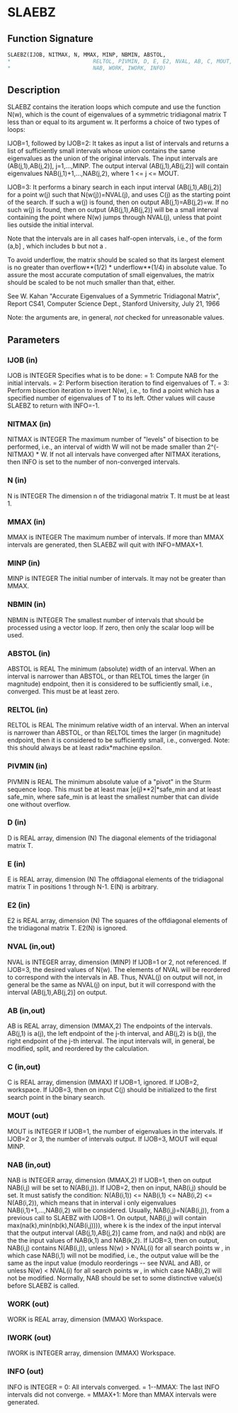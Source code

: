 # SLAEBZ

## Function Signature

```fortran
SLAEBZ(IJOB, NITMAX, N, MMAX, MINP, NBMIN, ABSTOL,
*                          RELTOL, PIVMIN, D, E, E2, NVAL, AB, C, MOUT,
*                          NAB, WORK, IWORK, INFO)
```

## Description


 SLAEBZ contains the iteration loops which compute and use the
 function N(w), which is the count of eigenvalues of a symmetric
 tridiagonal matrix T less than or equal to its argument  w.  It
 performs a choice of two types of loops:

 IJOB=1, followed by
 IJOB=2: It takes as input a list of intervals and returns a list of
         sufficiently small intervals whose union contains the same
         eigenvalues as the union of the original intervals.
         The input intervals are (AB(j,1),AB(j,2)], j=1,...,MINP.
         The output interval (AB(j,1),AB(j,2)] will contain
         eigenvalues NAB(j,1)+1,...,NAB(j,2), where 1 <= j <= MOUT.

 IJOB=3: It performs a binary search in each input interval
         (AB(j,1),AB(j,2)] for a point  w(j)  such that
         N(w(j))=NVAL(j), and uses  C(j)  as the starting point of
         the search.  If such a w(j) is found, then on output
         AB(j,1)=AB(j,2)=w.  If no such w(j) is found, then on output
         (AB(j,1),AB(j,2)] will be a small interval containing the
         point where N(w) jumps through NVAL(j), unless that point
         lies outside the initial interval.

 Note that the intervals are in all cases half-open intervals,
 i.e., of the form  (a,b] , which includes  b  but not  a .

 To avoid underflow, the matrix should be scaled so that its largest
 element is no greater than  overflow**(1/2) * underflow**(1/4)
 in absolute value.  To assure the most accurate computation
 of small eigenvalues, the matrix should be scaled to be
 not much smaller than that, either.

 See W. Kahan "Accurate Eigenvalues of a Symmetric Tridiagonal
 Matrix", Report CS41, Computer Science Dept., Stanford
 University, July 21, 1966

 Note: the arguments are, in general, *not* checked for unreasonable
 values.

## Parameters

### IJOB (in)

IJOB is INTEGER Specifies what is to be done: = 1: Compute NAB for the initial intervals. = 2: Perform bisection iteration to find eigenvalues of T. = 3: Perform bisection iteration to invert N(w), i.e., to find a point which has a specified number of eigenvalues of T to its left. Other values will cause SLAEBZ to return with INFO=-1.

### NITMAX (in)

NITMAX is INTEGER The maximum number of "levels" of bisection to be performed, i.e., an interval of width W will not be made smaller than 2^(-NITMAX) * W. If not all intervals have converged after NITMAX iterations, then INFO is set to the number of non-converged intervals.

### N (in)

N is INTEGER The dimension n of the tridiagonal matrix T. It must be at least 1.

### MMAX (in)

MMAX is INTEGER The maximum number of intervals. If more than MMAX intervals are generated, then SLAEBZ will quit with INFO=MMAX+1.

### MINP (in)

MINP is INTEGER The initial number of intervals. It may not be greater than MMAX.

### NBMIN (in)

NBMIN is INTEGER The smallest number of intervals that should be processed using a vector loop. If zero, then only the scalar loop will be used.

### ABSTOL (in)

ABSTOL is REAL The minimum (absolute) width of an interval. When an interval is narrower than ABSTOL, or than RELTOL times the larger (in magnitude) endpoint, then it is considered to be sufficiently small, i.e., converged. This must be at least zero.

### RELTOL (in)

RELTOL is REAL The minimum relative width of an interval. When an interval is narrower than ABSTOL, or than RELTOL times the larger (in magnitude) endpoint, then it is considered to be sufficiently small, i.e., converged. Note: this should always be at least radix*machine epsilon.

### PIVMIN (in)

PIVMIN is REAL The minimum absolute value of a "pivot" in the Sturm sequence loop. This must be at least max |e(j)**2|*safe_min and at least safe_min, where safe_min is at least the smallest number that can divide one without overflow.

### D (in)

D is REAL array, dimension (N) The diagonal elements of the tridiagonal matrix T.

### E (in)

E is REAL array, dimension (N) The offdiagonal elements of the tridiagonal matrix T in positions 1 through N-1. E(N) is arbitrary.

### E2 (in)

E2 is REAL array, dimension (N) The squares of the offdiagonal elements of the tridiagonal matrix T. E2(N) is ignored.

### NVAL (in,out)

NVAL is INTEGER array, dimension (MINP) If IJOB=1 or 2, not referenced. If IJOB=3, the desired values of N(w). The elements of NVAL will be reordered to correspond with the intervals in AB. Thus, NVAL(j) on output will not, in general be the same as NVAL(j) on input, but it will correspond with the interval (AB(j,1),AB(j,2)] on output.

### AB (in,out)

AB is REAL array, dimension (MMAX,2) The endpoints of the intervals. AB(j,1) is a(j), the left endpoint of the j-th interval, and AB(j,2) is b(j), the right endpoint of the j-th interval. The input intervals will, in general, be modified, split, and reordered by the calculation.

### C (in,out)

C is REAL array, dimension (MMAX) If IJOB=1, ignored. If IJOB=2, workspace. If IJOB=3, then on input C(j) should be initialized to the first search point in the binary search.

### MOUT (out)

MOUT is INTEGER If IJOB=1, the number of eigenvalues in the intervals. If IJOB=2 or 3, the number of intervals output. If IJOB=3, MOUT will equal MINP.

### NAB (in,out)

NAB is INTEGER array, dimension (MMAX,2) If IJOB=1, then on output NAB(i,j) will be set to N(AB(i,j)). If IJOB=2, then on input, NAB(i,j) should be set. It must satisfy the condition: N(AB(i,1)) <= NAB(i,1) <= NAB(i,2) <= N(AB(i,2)), which means that in interval i only eigenvalues NAB(i,1)+1,...,NAB(i,2) will be considered. Usually, NAB(i,j)=N(AB(i,j)), from a previous call to SLAEBZ with IJOB=1. On output, NAB(i,j) will contain max(na(k),min(nb(k),N(AB(i,j)))), where k is the index of the input interval that the output interval (AB(j,1),AB(j,2)] came from, and na(k) and nb(k) are the the input values of NAB(k,1) and NAB(k,2). If IJOB=3, then on output, NAB(i,j) contains N(AB(i,j)), unless N(w) > NVAL(i) for all search points w , in which case NAB(i,1) will not be modified, i.e., the output value will be the same as the input value (modulo reorderings -- see NVAL and AB), or unless N(w) < NVAL(i) for all search points w , in which case NAB(i,2) will not be modified. Normally, NAB should be set to some distinctive value(s) before SLAEBZ is called.

### WORK (out)

WORK is REAL array, dimension (MMAX) Workspace.

### IWORK (out)

IWORK is INTEGER array, dimension (MMAX) Workspace.

### INFO (out)

INFO is INTEGER = 0: All intervals converged. = 1--MMAX: The last INFO intervals did not converge. = MMAX+1: More than MMAX intervals were generated.

